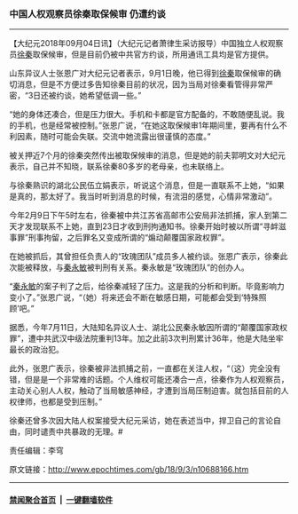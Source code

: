 ### 中国人权观察员徐秦取保候审 仍遭约谈
------------------------

<p>【大纪元2018年09月04日讯】（大纪元记者萧律生采访报导）中国独立人权观察员<a href="http://www.epochtimes.com/gb/tag/%E5%BE%90%E7%A7%A6.html">徐秦</a>取保候审，但是目前仍被中共官方约谈，所用通讯工具均是官方提供。</p>
<p>山东异议人士张恩广对大纪元记者表示，9月1日晚，他已得到<a href="http://www.epochtimes.com/gb/tag/%E5%BE%90%E7%A7%A6.html">徐秦</a>取保候审的确切消息，但是不方便过多告知徐秦目前的状况，因为当局对徐秦看管得非常严密，“3日还被约谈，她希望低调一些。”</p>
<p>“她的身体还凑合，但是压力很大。手机和卡都是官方配备的，不敢随便乱说。我的手机，也是经常被控制。”张恩广说，“在她这取保候审1年期间里，要再有什么不利因素，随时可能会失联。交流中她流露出很谨慎的态度。”</p>
<p>被关押近7个月的徐秦突然传出被取保候审的消息，但是她的前夫郭明文对大纪元表示，自己并不知晓，联系徐秦80多岁的老母亲，也未联络上。</p>
<p>与徐秦熟识的湖北公民伍立娟表示，听说这个消息，但是一直联系不上她，“如果是真的，那太好了。我当时听到消息的时候，有流泪的感觉，心情非常激动”。</p>
<p>今年2月9日下午5时左右，徐秦被中共江苏省高邮市公安局非法抓捕，家人到第二天才发现联系不上她，直到23日才收到刑拘通知书。徐秦开始时被以所谓“寻衅滋事罪”刑事拘留，之后罪名又变成所谓的“煽动颠覆国家政权罪”。</p>
<p>在她被抓后，其曾担任负责人的“玫瑰团队”成员多人被约谈。张恩广表示，徐秦此次能被释放，与<a href="http://www.epochtimes.com/gb/tag/%E7%A7%A6%E6%B0%B8%E6%95%8F.html">秦永敏</a>被判刑有关系。秦永敏是“玫瑰团队”的创办人。</p>
<p>“<a href="http://www.epochtimes.com/gb/tag/%E7%A7%A6%E6%B0%B8%E6%95%8F.html">秦永敏</a>的案子判了之后，给徐秦减轻了压力。这是我的分析和判断。毕竟影响力变小了。”张恩广说，“（她）将来还会不断在敏感日期，可能都会受到‘特殊照顾’吧。”</p>
<p>据悉，今年7月11日，大陆知名异议人士、湖北公民秦永敏因所谓的“颠覆国家政权罪”，遭中共武汉中级法院重判13年。加之此前3次判刑累计36年，他是大陆坐牢最长的政治犯。</p>
<p>此外，张恩广表示，徐秦被非法抓捕之前，一直都在关注人权，“（这）完全没有错，但是是一个非常难的话题。个人维权可能还凑合一点，徐秦作为人权观察员，主动关心别人人权，触动了当局敏感神经，才遭到当局压制迫害。就包括目前的人权律师，也都是受到压制。”</p>
<p>徐秦还曾多次因大陆人权案接受大纪元采访，她在表述当中，捍卫自己的言论自由，同时谴责中共暴政的无理。#</p>
<p>责任编辑：李穹</p>

原文链接：http://www.epochtimes.com/gb/18/9/3/n10688166.htm


------------------------
#### [禁闻聚合首页](https://github.com/gfw-breaker/banned-news/blob/master/README.md) &nbsp;|&nbsp;  [一键翻墙软件](https://github.com/gfw-breaker/nogfw/blob/master/README.md)